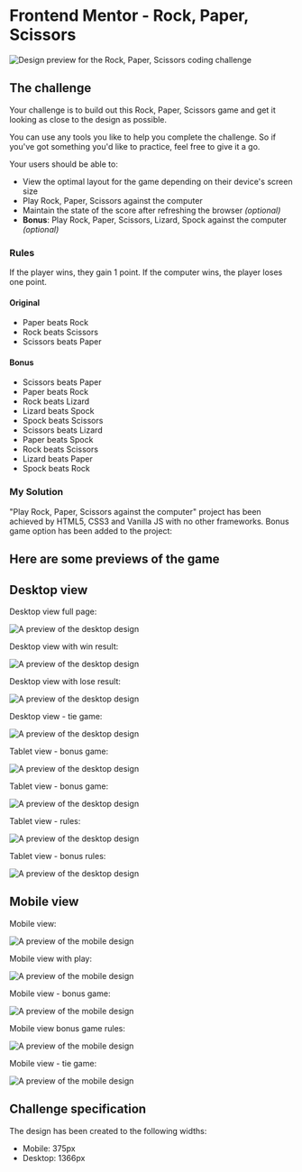 # Frontend Mentor - Rock, Paper, Scissors

![Design preview for the Rock, Paper, Scissors coding challenge](./design/desktop-preview.jpg)

## The challenge

Your challenge is to build out this Rock, Paper, Scissors game and get it looking as close to the design as possible.

You can use any tools you like to help you complete the challenge. So if you've got something you'd like to practice, feel free to give it a go.

Your users should be able to:

- View the optimal layout for the game depending on their device's screen size
- Play Rock, Paper, Scissors against the computer
- Maintain the state of the score after refreshing the browser _(optional)_
- **Bonus**: Play Rock, Paper, Scissors, Lizard, Spock against the computer _(optional)_

### Rules

If the player wins, they gain 1 point. If the computer wins, the player loses one point.

#### Original

- Paper beats Rock
- Rock beats Scissors
- Scissors beats Paper

#### Bonus

- Scissors beats Paper
- Paper beats Rock
- Rock beats Lizard
- Lizard beats Spock
- Spock beats Scissors
- Scissors beats Lizard
- Paper beats Spock
- Rock beats Scissors
- Lizard beats Paper
- Spock beats Rock

### My Solution

"Play Rock, Paper, Scissors against the computer" project has been achieved by HTML5, CSS3 and Vanilla JS with no other frameworks.
Bonus game option has been added to the project:

## Here are some previews of the game

## Desktop view

Desktop view full page:

![A preview of the desktop design](pictures/desktop1.png)

Desktop view with win result:

![A preview of the desktop design](pictures/desktop2.png)

Desktop view with lose result:

![A preview of the desktop design](pictures/desktop3.png)

Desktop view - tie game:

![A preview of the desktop design](pictures/tieGame.png)

Tablet view - bonus game:

![A preview of the desktop design](pictures/desktop-bonus1.png)

Tablet view - bonus game:

![A preview of the desktop design](pictures/tablet-bonus.png)

Tablet view - rules:

![A preview of the desktop design](pictures/tablet-rules.png)

Tablet view - bonus rules:

![A preview of the desktop design](pictures/tablet-bonus-rules.png)

## Mobile view

Mobile view:

![A preview of the mobile design](pictures/mobile1.png)

Mobile view with play:

![A preview of the mobile design](pictures/mobile2.png)

Mobile view - bonus game:

![A preview of the mobile design](pictures/mobile-bonus.png)

Mobile view bonus game rules:

![A preview of the mobile design](pictures/mobile-bonus-rules.png)

Mobile view - tie game:

![A preview of the mobile design](pictures/mobile-tieGame.png)

## Challenge specification

The design has been created to the following widths:

- Mobile: 375px
- Desktop: 1366px
